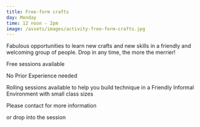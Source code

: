 ```yaml
---
title: Free-form crafts
day: Monday
time: 12 noon - 2pm
image: /assets/images/activity-free-form-crafts.jpg
---
```

Fabulous opportunities to learn new crafts and new skills in a friendly and welcoming group of people. Drop in any time, the more the merrier!

Free sessions available

No Prior Experience needed

Rolling sessions available to help you build technique in a Friendly Informal Environment with small class sizes

Please contact for more information

or drop into the session
